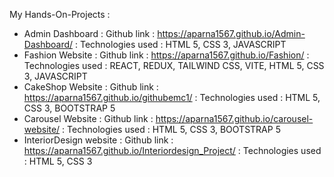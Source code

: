 My Hands-On-Projects :

* Admin Dashboard          : Github link : https://aparna1567.github.io/Admin-Dashboard/
                               :  Technologies used : HTML 5, CSS 3, JAVASCRIPT
* Fashion Website          : Github link : https://aparna1567.github.io/Fashion/
                               :  Technologies used : REACT, REDUX, TAILWIND CSS, VITE, HTML 5, CSS 3, JAVASCRIPT
* CakeShop Website         : Github link : https://aparna1567.github.io/githubemc1/
                               :  Technologies used : HTML 5, CSS 3, BOOTSTRAP 5
* Carousel Website         : Github link : https://aparna1567.github.io/carousel-website/
                               :  Technologies used : HTML 5, CSS 3, BOOTSTRAP 5
* InteriorDesign website   : Github link :  https://aparna1567.github.io/Interiordesign_Project/
                               :  Technologies used : HTML 5, CSS 3

